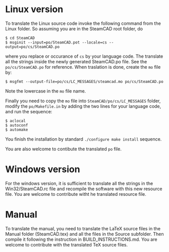 # Linux version
To translate the Linux source code invoke the following command from the Linux folder. So assuming
you are in the SteamCAD root folder, do
```
$ cd SteamCAD
$ msginit --input=po/SteamCAD.pot --locale=cs --output=po/cs/SteamCAD.po
```
where you replace or occurance of `cs` by your language code. The translate all the strings inside
the newly generated SteamCAD.po file. See the `po/cs/SteamCAD.po` for reference. When traslation
is done, create the `mo` file by:
```
$ msgfmt --output-file=po/cs/LC_MESSAGES/steamcad.mo po/cs/SteamCAD.po
```
Note the lowercase in the `mo` file name.

Finally you need to copy the `mo` file into `SteamCAD/po/cs/LC_MESSAGES` folder, modify the `po/Makefile.in`
by adding the two lines for your language code, and run the sequence:
```
$ aclocal
$ autoconf
$ automake
```

You finish the installation by standard `./configure make install` sequence.

You are also welcome to contibute the translated `po` file.

# Windows version
For the windows version, it is sufficient to translate all the strings in the Win32/SteamCAD.rc file and
recompile the software with this new resource file. You are welcome to contribute witht he translated
resource file.

# Manual
To translate the manual, you need to translate the LaTeX source files in the Manual folder (SteamCAD.tex)
and all the files in the Source subfolder. Then compile it following the instruction in BUILD_INSTRUCTIONS.md.
You are welcome to contribute with the translated TeX source files.
